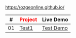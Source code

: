 https://ozgeonline.github.io/
<table>
  <thead>
    <tr>
      <th>#</th>
      <th style="color:red">Project</th>
      <th>Live Demo</th>
    </tr>
  </thead>
  <tbody>
    <tr>
      <td>01</td>
      <td><a href="https://github.com/">Test1</a></td>
      <td><a href="#">Test Demo</a></td>
    </tr>
  </tbody>
</table>
